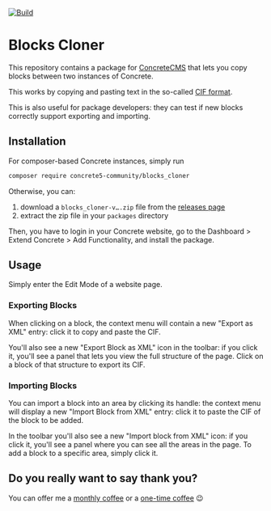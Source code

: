 [![Build](https://github.com/concrete5-community/blocks_cloner/actions/workflows/build.yml/badge.svg)](https://github.com/concrete5-community/blocks_cloner/actions/workflows/build.yml)

# Blocks Cloner

This repository contains a package for [ConcreteCMS](https://www.concretecms.org/) that lets you copy blocks between two instances of Concrete.

This works by copying and pasting text in the so-called [CIF format](https://documentation.concretecms.org/9-x/developers/security/concrete-interchange-format).

This is also useful for package developers: they can test if new blocks correctly support exporting and importing.

## Installation

For composer-based Concrete instances, simply run

```sh
composer require concrete5-community/blocks_cloner
```

Otherwise, you can:
1. download a `blocks_cloner-v….zip` file from the [releases page](https://github.com/concrete5-community/blocks_cloner/releases/latest)
2. extract the zip file in your `packages` directory

Then, you have to login in your Concrete website, go to the Dashboard > Extend Concrete > Add Functionality, and install the package.

## Usage

Simply enter the Edit Mode of a website page.

### Exporting Blocks

When clicking on a block, the context menu will contain a new "Export as XML" entry: click it to copy and paste the CIF.

You'll also see a new "Export Block as XML" icon in the toolbar: if you click it, you'll see a panel that lets you view the full structure of the page.
Click on a block of that structure to export its CIF.

### Importing Blocks

You can import a block into an area by clicking its handle: the context menu will display a new "Import Block from XML" entry: click it to paste the CIF of the block to be added.

In the toolbar you'll also see a new "Import block from XML" icon: if you click it, you'll see a panel where you can see all the areas in the page. To add a block to a specific area, simply click it.

## Do you really want to say thank you?

You can offer me a [monthly coffee](https://github.com/sponsors/mlocati) or a [one-time coffee](https://paypal.me/mlocati) :wink:
